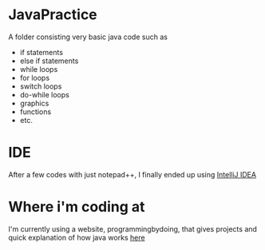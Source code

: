 # JavaPractice

A folder consisting very basic java code such as 
  - if statements
  - else if statements
  - while loops 
  - for loops
  - switch loops
  - do-while loops
  - graphics
  - functions
  - etc.
  
# IDE
After a few codes with just notepad++, I finally ended up using [IntelliJ IDEA](https://www.jetbrains.com/idea/download/#section=windows)

# Where i'm coding at
I'm currently using a website, programmingbydoing, that gives projects and quick explanation of how java works [here](https://programmingbydoing.com/)
